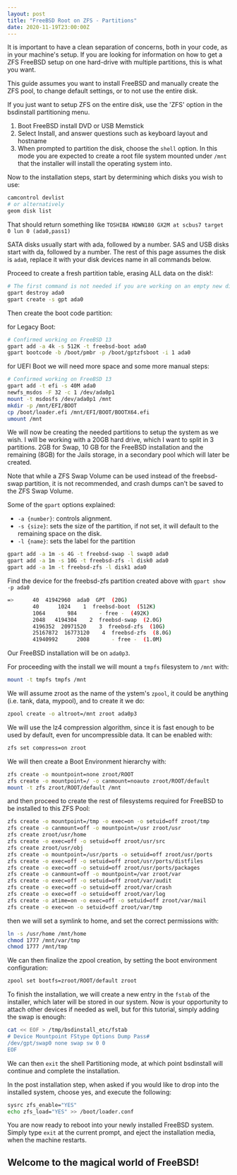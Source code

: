 ```yaml
---
layout: post
title: "FreeBSD Root on ZFS - Partitions"
date: 2020-11-19T23:00:00Z
---
```


It is important to have a clean separation of concerns, both in your code, as in your machine's setup. If you are looking for information on how to get a ZFS FreeBSD setup on one hard-drive with multiple partitions, this is what you want.

This guide assumes you want to install FreeBSD and manually create the ZFS pool, to change default settings, or to not use the entire disk.

If you just want to setup ZFS on the entire disk, use the 'ZFS' option in the bsdinstall partitioning menu.

1. Boot FreeBSD install DVD or USB Memstick
2. Select Install, and answer questions such as keyboard layout and hostname
3. When prompted to partition the disk, choose the `shell` option. In this mode you are expected to create a root file system mounted under `/mnt` that the installer will install the operating system into.

Now to the installation steps, start by determining which disks you wish to use:

```sh
camcontrol devlist
# or alternatively
geom disk list
```

That should return something like `TOSHIBA HDWN180 GX2M at scbus7 target 0 lun 0 (ada0,pass1)`

SATA disks usually start with ada, followed by a number. SAS and USB disks start with da, followed by a number. The rest of this page assumes the disk is `ada0`, replace it with your disk devices name in all commands below.


Proceed to create a fresh partition table, erasing ALL data on the disk!:

```sh
# The first command is not needed if you are working on an empty new disk
gpart destroy ada0
gpart create -s gpt ada0
```

Then create the boot code partition:

for Legacy Boot:

```sh
# Confirmed working on FreeBSD 13
gpart add -a 4k -s 512K -t freebsd-boot ada0
gpart bootcode -b /boot/pmbr -p /boot/gptzfsboot -i 1 ada0
```

for UEFI Boot we will need more space and some more manual steps:

```sh
# Confirmed working on FreeBSD 13
gpart add -t efi -s 40M ada0
newfs_msdos -F 32 -c 1 /dev/ada0p1
mount -t msdosfs /dev/ada0p1 /mnt
mkdir -p /mnt/EFI/BOOT
cp /boot/loader.efi /mnt/EFI/BOOT/BOOTX64.efi
umount /mnt
```

We will now be creating the needed partitions to setup the system as we wish. I will be working with a 20GB hard drive, which I want to split in 3 partitions. 2GB for Swap, 10 GB for the FreeBSD installation and the remaining (8GB) for the Jails storage, in a secondary pool which will later be created.

Note that while a ZFS Swap Volume can be used instead of the freebsd-swap partition, it is not recommended, and crash dumps can't be saved to the ZFS Swap Volume.

Some of the `gpart` options explained:
* `-a {number}`: controls alignment.
* `-s {size}`: sets the size of the partition, if not set, it will default to the remaining space on the disk.
* `-l {name}`: sets the label for the partition

```sh
gpart add -a 1m -s 4G -t freebsd-swap -l swap0 ada0
gpart add -a 1m -s 10G -t freebsd-zfs -l disk0 ada0
gpart add -a 1m -t freebsd-zfs -l disk1 ada0
```

Find the device for the freebsd-zfs partition created above with `gpart show -p ada0`
   
```sh
=>      40  41942960  ada0  GPT  (20G)
		40      1024    1  freebsd-boot  (512K)
		1064       984       - free -  (492K)
		2048   4194304    2  freebsd-swap  (2.0G)
		4196352  20971520    3  freebsd-zfs  (10G)
		25167872  16773120    4  freebsd-zfs  (8.0G)
		41940992      2008       - free -  (1.0M)
```

Our FreeBSD installation will be on `ada0p3`.

For proceeding with the install we will mount a `tmpfs` filesystem to `/mnt` with:

```sh
mount -t tmpfs tmpfs /mnt
```

We will assume zroot as the name of the ystem's `zpool`, it could be anything (i.e. tank, data, mypool), and to create it we do:

```sh
zpool create -o altroot=/mnt zroot ada0p3
```

We will use the lz4 compression algorithm, since it is fast enough to be used by default, even for uncompressible data. It can be enabled with:

```sh
zfs set compress=on zroot         
```

We will then create a Boot Environment hierarchy with:

```sh
zfs create -o mountpoint=none zroot/ROOT
zfs create -o mountpoint=/ -o canmount=noauto zroot/ROOT/default
mount -t zfs zroot/ROOT/default /mnt
```

and then proceed to create the rest of filesystems required for FreeBSD to be installed to this ZFS Pool:

```sh
zfs create -o mountpoint=/tmp -o exec=on -o setuid=off zroot/tmp
zfs create -o canmount=off -o mountpoint=/usr zroot/usr
zfs create zroot/usr/home
zfs create -o exec=off -o setuid=off zroot/usr/src
zfs create zroot/usr/obj
zfs create -o mountpoint=/usr/ports -o setuid=off zroot/usr/ports
zfs create -o exec=off -o setuid=off zroot/usr/ports/distfiles
zfs create -o exec=off -o setuid=off zroot/usr/ports/packages
zfs create -o canmount=off -o mountpoint=/var zroot/var
zfs create -o exec=off -o setuid=off zroot/var/audit
zfs create -o exec=off -o setuid=off zroot/var/crash
zfs create -o exec=off -o setuid=off zroot/var/log
zfs create -o atime=on -o exec=off -o setuid=off zroot/var/mail
zfs create -o exec=on -o setuid=off zroot/var/tmp             
```

then we will set a symlink to home, and set the correct permissions with:

```sh
ln -s /usr/home /mnt/home
chmod 1777 /mnt/var/tmp
chmod 1777 /mnt/tmp
```

We can then finalize the zpool creation, by setting the boot environment configuration:

```sh
zpool set bootfs=zroot/ROOT/default zroot
```

To finish the installation, we will create a new entry in the `fstab` of the installer, which later will be stored in our system. Now is your opportunity to attach other devices if needed as well, but for this tutorial, simply adding the swap is enough:

```sh
cat << EOF > /tmp/bsdinstall_etc/fstab
# Device Mountpoint FStype Options Dump Pass#
/dev/gpt/swap0 none swap sw 0 0
EOF     
```


We can then `exit` the shell Partitioning mode, at which point bsdinstall will continue and complete the installation.

In the post installation step, when asked if you would like to drop into the installed system, choose yes, and execute the following:

```sh
sysrc zfs_enable="YES"
echo zfs_load="YES" >> /boot/loader.conf    
```

You are now ready to reboot into your newly installed FreeBSD system. Simply type `exit` at the current prompt, and eject the installation media, when the machine restarts.

## Welcome to the magical world of FreeBSD!
